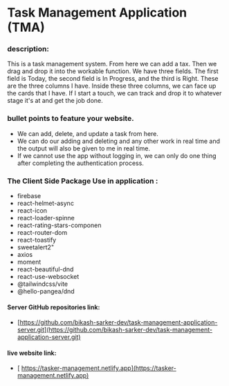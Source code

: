 # Task Management Application (TMA)

### description:

This is a task management system. From here we can add a tax. Then we drag and drop it into the workable function. We have three fields. The first field is Today, the second field is In Progress, and the third is Right. These are the three columns I have. Inside these three columns, we can face up the cards that I have. If I start a touch, we can track and drop it to whatever stage it's at and get the job done.

### bullet points to feature your website.

- We can add, delete, and update a task from here.
- We can do our adding and deleting and any other work in real time and the output will also be given to me in real time.
- If we cannot use the app without logging in, we can only do one thing after completing the authentication process.

### The Client Side Package Use in application :

- firebase
- react-helmet-async
- react-icon
- react-loader-spinne
- react-rating-stars-componen
- react-router-dom
- react-toastify
- sweetalert2"
- axios
- moment
- react-beautiful-dnd
- react-use-websocket
- @tailwindcss/vite
- @hello-pangea/dnd

#### Server GitHub repositories link:

- [https://github.com/bikash-sarker-dev/task-management-application-server.git](https://github.com/bikash-sarker-dev/task-management-application-server.git)

#### live website link:

- [ https://tasker-management.netlify.app](https://tasker-management.netlify.app)
